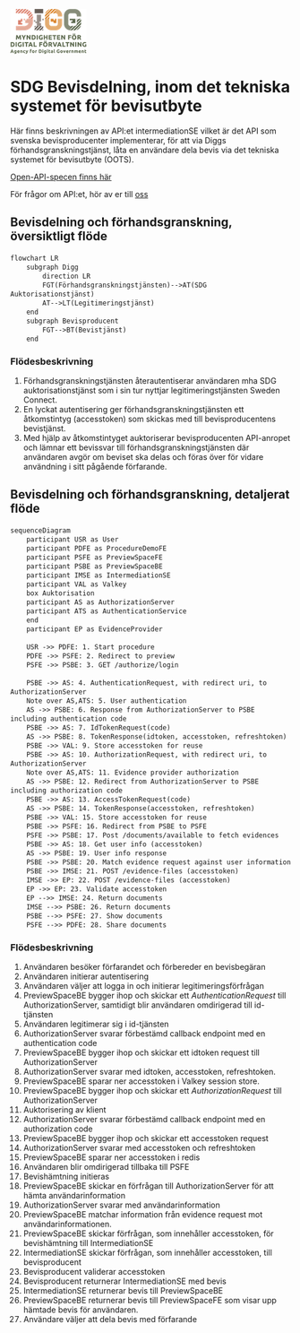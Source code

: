 ![Logo](/images/digg.png)

# SDG Bevisdelning, inom det tekniska systemet för bevisutbyte
Här finns beskrivningen av API:et intermediationSE vilket är det API som svenska bevisproducenter implementerar, för att via Diggs förhandsgranskningstjänst, låta en användare dela bevis via det tekniska systemet för bevisutbyte (OOTS).

[Open-API-specen finns här](https://diggsweden.github.io/sdg-intermediation-se/)

För frågor om API:et, hör av er till [oss](mailto:sdg@digg.se)

## Bevisdelning och förhandsgranskning, översiktligt flöde
```mermaid
flowchart LR
    subgraph Digg
        direction LR
        FGT(Förhandsgranskningstjänsten)-->AT(SDG Auktorisationstjänst)
        AT-->LT(Legitimeringstjänst)
    end
    subgraph Bevisproducent 
        FGT-->BT(Bevistjänst)
    end
```

### Flödesbeskrivning
1. Förhandsgranskningstjänsten återautentiserar användaren mha SDG auktorisationstjänst som i sin tur nyttjar legitimeringstjänsten Sweden Connect.
2. En lyckat autentisering ger förhandsgranskningstjänsten ett åtkomstintyg (accesstoken) som skickas med till bevisproducentens bevistjänst. 
3. Med hjälp av åtkomstintyget auktoriserar bevisproducenten API-anropet och lämnar ett bevissvar till förhandsgranskningstjänsten där användaren avgör om beviset ska delas och föras över för vidare användning i sitt pågående förfarande. 

## Bevisdelning och förhandsgranskning, detaljerat flöde
```mermaid
sequenceDiagram
    participant USR as User
    participant PDFE as ProcedureDemoFE
    participant PSFE as PreviewSpaceFE
    participant PSBE as PreviewSpaceBE
    participant IMSE as IntermediationSE
    participant VAL as Valkey
    box Auktorisation
    participant AS as AuthorizationServer
    participant ATS as AuthenticationService
    end
    participant EP as EvidenceProvider

    USR ->> PDFE: 1. Start procedure
    PDFE ->> PSFE: 2. Redirect to preview
    PSFE ->> PSBE: 3. GET /authorize/login

    PSBE ->> AS: 4. AuthenticationRequest, with redirect uri, to AuthorizationServer
    Note over AS,ATS: 5. User authentication
    AS ->> PSBE: 6. Response from AuthorizationServer to PSBE including authentication code
    PSBE ->> AS: 7. IdTokenRequest(code)
    AS ->> PSBE: 8. TokenResponse(idtoken, accesstoken, refreshtoken)
    PSBE ->> VAL: 9. Store accesstoken for reuse
    PSBE ->> AS: 10. AuthorizationRequest, with redirect uri, to AuthorizationServer
    Note over AS,ATS: 11. Evidence provider authorization
    AS ->> PSBE: 12. Redirect from AuthorizationServer to PSBE including authorization code
    PSBE ->> AS: 13. AccessTokenRequest(code)
    AS ->> PSBE: 14. TokenResponse(accesstoken, refreshtoken)
    PSBE ->> VAL: 15. Store accesstoken for reuse
    PSBE ->> PSFE: 16. Redirect from PSBE to PSFE
    PSFE ->> PSBE: 17. Post /documents/available to fetch evidences
    PSBE ->> AS: 18. Get user info (accesstoken)
    AS ->> PSBE: 19. User info response
    PSBE ->> PSBE: 20. Match evidence request against user information
    PSBE ->> IMSE: 21. POST /evidence-files (accesstoken)
    IMSE ->> EP: 22. POST /evidence-files (accesstoken)
    EP ->> EP: 23. Validate accesstoken
    EP -->> IMSE: 24. Return documents
    IMSE -->> PSBE: 26. Return documents
    PSBE -->> PSFE: 27. Show documents
    PSFE -->> PDFE: 28. Share documents
```

### Flödesbeskrivning
1. Användaren besöker förfarandet och förbereder en bevisbegäran
2. Användaren initierar autentisering
3. Användaren väljer att logga in och initierar legitimeringsförfrågan
4. PreviewSpaceBE bygger ihop och skickar ett *AuthenticationRequest* till AuthorizationServer, samtidigt blir användaren omdirigerad till id-tjänsten
5. Användaren legitimerar sig i id-tjänsten
6. AuthorizationServer svarar förbestämd callback endpoint med en authentication code
7. PreviewSpaceBE bygger ihop och skickar ett idtoken request till AuthorizationServer
8. AuthorizationServer svarar med idtoken, accesstoken, refreshtoken.
9. PreviewSpaceBE sparar ner accesstoken i Valkey session store.
10. PreviewSpaceBE bygger ihop och skickar ett *AuthorizationRequest* till AuthorizationServer
11. Auktorisering av klient
12. AuthorizationServer svarar förbestämd callback endpoint med en authorization code
13. PreviewSpaceBE bygger ihop och skickar ett accesstoken request
14. AuthorizationServer svarar med accesstoken och refreshtoken
15. PreviewSpaceBE sparar ner accesstoken i redis
16. Användaren blir omdirigerad tillbaka till PSFE
17. Bevishämtning initieras
18. PreviewSpaceBE skickar en förfrågan till AuthorizationServer för att hämta användarinformation
19. AuthorizationServer svarar med användarinformation
20. PreviewSpaceBE matchar information från evidence request mot användarinformationen.
21. PreviewSpaceBE skickar förfrågan, som innehåller accesstoken, för bevishämtning till IntermediationSE
22. IntermediationSE skickar förfrågan, som innehåller accesstoken, till bevisproducent
23. Bevisproducent validerar accesstoken
24. Bevisproducent returnerar IntermediationSE med bevis
25. IntermediationSE returnerar bevis till PreviewSpaceBE
26. PreviewSpaceBE returnerar bevis till PreviewSpaceFE som visar upp hämtade bevis för användaren.
27. Användare väljer att dela bevis med förfarande

